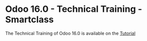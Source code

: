 # Odoo 16.0 - Technical Training - Smartclass

The Technical Training of Odoo 16.0 is available on the
[Tutorial](https://www.odoo.com/documentation/master/developer/howtos/rdtraining.html)
